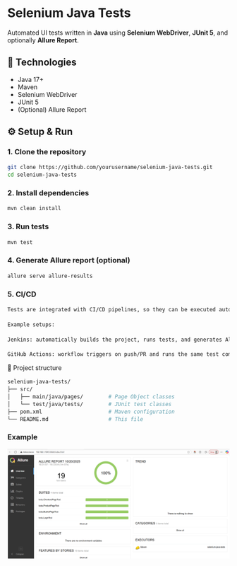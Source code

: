 # Selenium Java Tests

Automated UI tests written in **Java** using **Selenium WebDriver**, **JUnit 5**, and optionally **Allure Report**.

## 🧰 Technologies
- Java 17+
- Maven
- Selenium WebDriver
- JUnit 5
- (Optional) Allure Report

## ⚙️ Setup & Run

### 1. Clone the repository
```bash
git clone https://github.com/yourusername/selenium-java-tests.git
cd selenium-java-tests
```

### 2. Install dependencies
```bash 
mvn clean install
```

### 3. Run tests
```bash
mvn test
```
### 4. Generate Allure report (optional)
``` bash
allure serve allure-results
```
### 5. CI/CD
``` bash
Tests are integrated with CI/CD pipelines, so they can be executed automatically on every commit or pull request.

Example setups:

Jenkins: automatically builds the project, runs tests, and generates Allure reports.

GitHub Actions: workflow triggers on push/PR and runs the same test commands.
```

📁 Project structure
``` bash
selenium-java-tests/
├── src/
│   ├── main/java/pages/        # Page Object classes
│   └── test/java/tests/        # JUnit test classes
├── pom.xml                     # Maven configuration
└── README.md                   # This file
```

###  Example
![Allure Report](img/img.png)